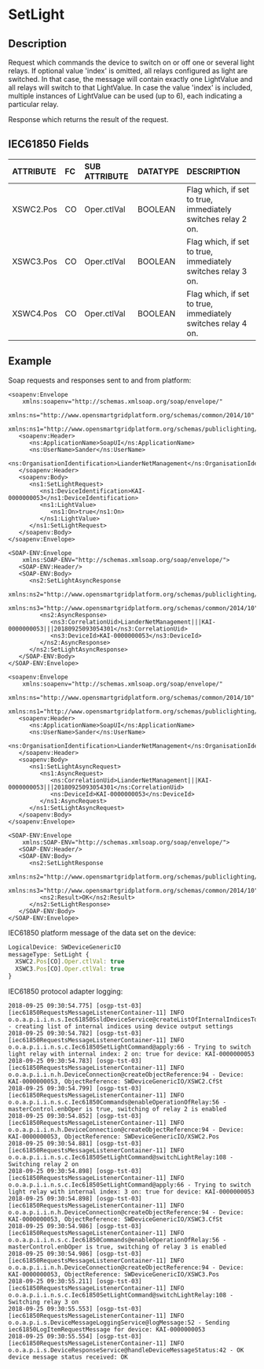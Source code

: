 <!--
SPDX-FileCopyrightText: Contributors to the GXF project

SPDX-License-Identifier: Apache-2.0
-->

# SetLight

## Description

Request which commands the device to switch on or off one or several light relays. If optional value 'index' is omitted, all relays configured as light are switched. In that case, the message will contain exactly one LightValue and all relays will switch to that LightValue. In case the value 'index' is included, multiple instances of LightValue can be used \(up to 6\), each indicating a particular relay.

Response which returns the result of the request.

## IEC61850 Fields

| **ATTRIBUTE** | **FC** | **SUB ATTRIBUTE** | **DATATYPE** | **DESCRIPTION** |
| :--- | :--- | :--- | :--- | :--- |
| XSWC2.Pos | CO | Oper.ctlVal | BOOLEAN | Flag which, if set to true, immediately switches relay 2 on. |
| XSWC3.Pos | CO | Oper.ctlVal | BOOLEAN | Flag which, if set to true, immediately switches relay 3 on. |
| XSWC4.Pos | CO | Oper.ctlVal | BOOLEAN | Flag which, if set to true, immediately switches relay 4 on. |

## Example

Soap requests and responses sent to and from platform:

```markup
<soapenv:Envelope
    xmlns:soapenv="http://schemas.xmlsoap.org/soap/envelope/"
    xmlns:ns="http://www.opensmartgridplatform.org/schemas/common/2014/10"
    xmlns:ns1="http://www.opensmartgridplatform.org/schemas/publiclighting/adhocmanagement/2014/10">
   <soapenv:Header>
      <ns:ApplicationName>SoapUI</ns:ApplicationName>
      <ns:UserName>Sander</ns:UserName>
      <ns:OrganisationIdentification>LianderNetManagement</ns:OrganisationIdentification>
   </soapenv:Header>
   <soapenv:Body>
      <ns1:SetLightRequest>
         <ns1:DeviceIdentification>KAI-0000000053</ns1:DeviceIdentification>
         <ns1:LightValue>
            <ns1:On>true</ns1:On>
         </ns1:LightValue>
      </ns1:SetLightRequest>
   </soapenv:Body>
</soapenv:Envelope>

<SOAP-ENV:Envelope
    xmlns:SOAP-ENV="http://schemas.xmlsoap.org/soap/envelope/">
   <SOAP-ENV:Header/>
   <SOAP-ENV:Body>
      <ns2:SetLightAsyncResponse
          xmlns:ns2="http://www.opensmartgridplatform.org/schemas/publiclighting/adhocmanagement/2014/10"
          xmlns:ns3="http://www.opensmartgridplatform.org/schemas/common/2014/10">
         <ns2:AsyncResponse>
            <ns3:CorrelationUid>LianderNetManagement|||KAI-0000000053|||20180925093054301</ns3:CorrelationUid>
            <ns3:DeviceId>KAI-0000000053</ns3:DeviceId>
         </ns2:AsyncResponse>
      </ns2:SetLightAsyncResponse>
   </SOAP-ENV:Body>
</SOAP-ENV:Envelope>

<soapenv:Envelope
    xmlns:soapenv="http://schemas.xmlsoap.org/soap/envelope/"
    xmlns:ns="http://www.opensmartgridplatform.org/schemas/common/2014/10"
    xmlns:ns1="http://www.opensmartgridplatform.org/schemas/publiclighting/adhocmanagement/2014/10">
   <soapenv:Header>
      <ns:ApplicationName>SoapUI</ns:ApplicationName>
      <ns:UserName>Sander</ns:UserName>
      <ns:OrganisationIdentification>LianderNetManagement</ns:OrganisationIdentification>
   </soapenv:Header>
   <soapenv:Body>
      <ns1:SetLightAsyncRequest>
         <ns1:AsyncRequest>
            <ns:CorrelationUid>LianderNetManagement|||KAI-0000000053|||20180925093054301</ns:CorrelationUid>
            <ns:DeviceId>KAI-0000000053</ns:DeviceId>
         </ns1:AsyncRequest>
      </ns1:SetLightAsyncRequest>
   </soapenv:Body>
</soapenv:Envelope>

<SOAP-ENV:Envelope
    xmlns:SOAP-ENV="http://schemas.xmlsoap.org/soap/envelope/">
   <SOAP-ENV:Header/>
   <SOAP-ENV:Body>
      <ns2:SetLightResponse
          xmlns:ns2="http://www.opensmartgridplatform.org/schemas/publiclighting/adhocmanagement/2014/10"
          xmlns:ns3="http://www.opensmartgridplatform.org/schemas/common/2014/10">
         <ns2:Result>OK</ns2:Result>
      </ns2:SetLightResponse>
   </SOAP-ENV:Body>
</SOAP-ENV:Envelope>
```

IEC61850 platform message of the data set on the device:

```javascript
LogicalDevice: SWDeviceGenericIO
messageType: SetLight {
  XSWC2.Pos[CO].Oper.ctlVal: true
  XSWC3.Pos[CO].Oper.ctlVal: true
}
```

IEC61850 protocol adapter logging:

```text
2018-09-25 09:30:54.775] [osgp-tst-03] [iec61850RequestsMessageListenerContainer-11] INFO o.o.a.p.i.i.n.s.Iec61850SsldDeviceService@createListOfInternalIndicesToSwitch:220 - creating list of internal indices using device output settings
2018-09-25 09:30:54.782] [osgp-tst-03] [iec61850RequestsMessageListenerContainer-11] INFO o.o.a.p.i.i.n.s.c.Iec61850SetLightCommand@apply:66 - Trying to switch light relay with internal index: 2 on: true for device: KAI-0000000053
2018-09-25 09:30:54.783] [osgp-tst-03] [iec61850RequestsMessageListenerContainer-11] INFO o.o.a.p.i.i.n.h.DeviceConnection@createObjectReference:94 - Device: KAI-0000000053, ObjectReference: SWDeviceGenericIO/XSWC2.CfSt
2018-09-25 09:30:54.799] [osgp-tst-03] [iec61850RequestsMessageListenerContainer-11] INFO o.o.a.p.i.i.n.s.c.Iec61850Commands@enableOperationOfRelay:56 - masterControl.enbOper is true, switching of relay 2 is enabled
2018-09-25 09:30:54.852] [osgp-tst-03] [iec61850RequestsMessageListenerContainer-11] INFO o.o.a.p.i.i.n.h.DeviceConnection@createObjectReference:94 - Device: KAI-0000000053, ObjectReference: SWDeviceGenericIO/XSWC2.Pos
2018-09-25 09:30:54.881] [osgp-tst-03] [iec61850RequestsMessageListenerContainer-11] INFO o.o.a.p.i.i.n.s.c.Iec61850SetLightCommand@switchLightRelay:108 - Switching relay 2 on
2018-09-25 09:30:54.898] [osgp-tst-03] [iec61850RequestsMessageListenerContainer-11] INFO o.o.a.p.i.i.n.s.c.Iec61850SetLightCommand@apply:66 - Trying to switch light relay with internal index: 3 on: true for device: KAI-0000000053
2018-09-25 09:30:54.898] [osgp-tst-03] [iec61850RequestsMessageListenerContainer-11] INFO o.o.a.p.i.i.n.h.DeviceConnection@createObjectReference:94 - Device: KAI-0000000053, ObjectReference: SWDeviceGenericIO/XSWC3.CfSt
2018-09-25 09:30:54.986] [osgp-tst-03] [iec61850RequestsMessageListenerContainer-11] INFO o.o.a.p.i.i.n.s.c.Iec61850Commands@enableOperationOfRelay:56 - masterControl.enbOper is true, switching of relay 3 is enabled
2018-09-25 09:30:54.986] [osgp-tst-03] [iec61850RequestsMessageListenerContainer-11] INFO o.o.a.p.i.i.n.h.DeviceConnection@createObjectReference:94 - Device: KAI-0000000053, ObjectReference: SWDeviceGenericIO/XSWC3.Pos
2018-09-25 09:30:55.211] [osgp-tst-03] [iec61850RequestsMessageListenerContainer-11] INFO o.o.a.p.i.i.n.s.c.Iec61850SetLightCommand@switchLightRelay:108 - Switching relay 3 on
2018-09-25 09:30:55.553] [osgp-tst-03] [iec61850RequestsMessageListenerContainer-11] INFO o.o.a.p.i.s.DeviceMessageLoggingService@logMessage:52 - Sending iec61850LogItemRequestMessage for device: KAI-0000000053
2018-09-25 09:30:55.554] [osgp-tst-03] [iec61850RequestsMessageListenerContainer-11] INFO o.o.a.p.i.s.DeviceResponseService@handleDeviceMessageStatus:42 - OK device message status received: OK
```


